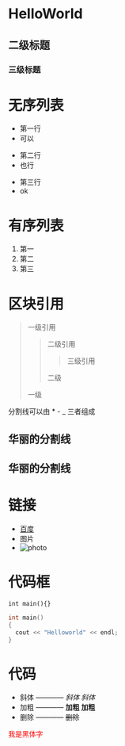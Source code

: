 # HelloWorld
## 二级标题
### 三级标题
# 无序列表
- 第一行
- 可以
* 第二行
* 也行
+ 第三行
+ ok

# 有序列表
1. 第一
2. 第二
3. 第三

# 区块引用
> 一级引用
>> 二级引用
>>> 三级引用
>>
>> 二级
>
> 一级

分割线可以由 * - _ 三者组成

华丽的分割线
----
华丽的分割线
----

# 链接
* [百度](www.baidu.com)
* 图片
* ![photo](https://images2015.cnblogs.com/blog/584693/201605/584693-20160518222114123-473523041.jpg "title")  

# 代码框
` int main(){} `

```c
int main()
{
  cout << "Helloworld" << endl;
}
```
# 代码  

  - 斜体 ———— *斜体*  _斜体_ 
  - 加粗 ———— **加粗**  __加粗__  
  - 删除 ———— ~~删除~~ 

<font face="黑体" color=red>我是黑体字</font>
